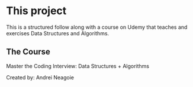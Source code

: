 # This project

This is a structured follow along with a course on Udemy that teaches and exercises Data Structures and Algorithms. 

## The Course

Master the Coding Interview: Data Structures + Algorithms

Created by: Andrei Neagoie

